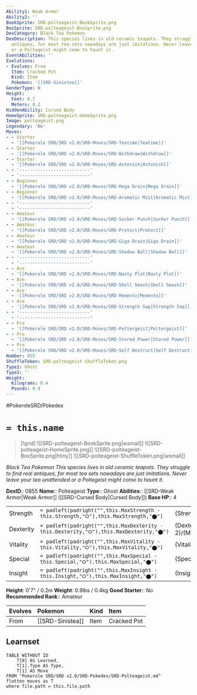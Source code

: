 ```yaml
---
Ability1: Weak Armor
Ability2: ''
BookSprite: SRD-polteageist-BookSprite.png
BoxSprite: SRD-polteageist-BoxSprite.png
DexCategory: Black Tea Pokemon
DexDescription: This species lives in old ceramic teapots. They struggle to find real
  antiques, for most tea sets nowadays are just imitations. Never leave your tea unattended
  or a Poltegeist might come to haunt it.
EventAbilities: ''
Evolutions:
- Evolves: From
  Item: Cracked Pot
  Kind: Item
  Pokemon: '[[SRD-Sinistea]]'
GenderType: N
Height:
  Feet: 0.7
  Meters: 0.2
HiddenAbility: Cursed Body
HomeSprite: SRD-polteageist-HomeSprite.png
Image: polteageist.png
Legendary: 'No'
Moves:
- - Starter
  - '[[Pokerole SRD/SRD v2.0/SRD-Moves/SRD-Teatime|Teatime]]'
- - Starter
  - '[[Pokerole SRD/SRD v2.0/SRD-Moves/SRD-Withdraw|Withdraw]]'
- - Starter
  - '[[Pokerole SRD/SRD v2.0/SRD-Moves/SRD-Astonish|Astonish]]'
- - '---------------------------'
  - '---------------------------'
- - Beginner
  - '[[Pokerole SRD/SRD v2.0/SRD-Moves/SRD-Mega Drain|Mega Drain]]'
- - Beginner
  - '[[Pokerole SRD/SRD v2.0/SRD-Moves/SRD-Aromatic Mist|Aromatic Mist]]'
- - '---------------------------'
  - '---------------------------'
- - Amateur
  - '[[Pokerole SRD/SRD v2.0/SRD-Moves/SRD-Sucker Punch|Sucker Punch]]'
- - Amateur
  - '[[Pokerole SRD/SRD v2.0/SRD-Moves/SRD-Protect|Protect]]'
- - Amateur
  - '[[Pokerole SRD/SRD v2.0/SRD-Moves/SRD-Giga Drain|Giga Drain]]'
- - Amateur
  - '[[Pokerole SRD/SRD v2.0/SRD-Moves/SRD-Shadow Ball|Shadow Ball]]'
- - '---------------------------'
  - '---------------------------'
- - Ace
  - '[[Pokerole SRD/SRD v2.0/SRD-Moves/SRD-Nasty Plot|Nasty Plot]]'
- - Ace
  - '[[Pokerole SRD/SRD v2.0/SRD-Moves/SRD-Shell Smash|Shell Smash]]'
- - Ace
  - '[[Pokerole SRD/SRD v2.0/SRD-Moves/SRD-Memento|Memento]]'
- - Ace
  - '[[Pokerole SRD/SRD v2.0/SRD-Moves/SRD-Strength Sap|Strength Sap]]'
- - '---------------------------'
  - '---------------------------'
- - Pro
  - '[[Pokerole SRD/SRD v2.0/SRD-Moves/SRD-Poltergeist|Poltergeist]]'
- - Pro
  - '[[Pokerole SRD/SRD v2.0/SRD-Moves/SRD-Stored Power|Stored Power]]'
- - Pro
  - '[[Pokerole SRD/SRD v2.0/SRD-Moves/SRD-Self Destruct|Self Destruct]]'
Number: 855
ShuffleToken: SRD-polteageist-ShuffleToken.png
Type1: Ghost
Type2: ''
Weight:
  Kilograms: 0.4
  Pounds: 0.9
---
```


#PokeroleSRD/Pokedex

# `= this.name`

> [!grid]
> ![[SRD-polteageist-BookSprite.png|wsmall]]
> ![[SRD-polteageist-HomeSprite.png]]
> ![[SRD-polteageist-BoxSprite.png|htiny]]
> ![[SRD-polteageist-ShuffleToken.png|wsmall]]


*Black Tea Pokemon*
*This species lives in old ceramic teapots. They struggle to find real antiques, for most tea sets nowadays are just imitations. Never leave your tea unattended or a Poltegeist might come to haunt it.*

**DexID**:: 0855
**Name**:: Polteageist
**Type**:: Ghost
**Abilities**:: [[SRD-Weak Armor|Weak Armor]] ([[SRD-Cursed Body|Cursed Body]])
**Base HP**:: 4

|           |                                                                                        |                                          |
| --------- | -------------------------------------------------------------------------------------- | ---------------------------------------- |
| Strength  | `= padleft(padright("",this.MaxStrength - this.Strength,"⭘"),this.MaxStrength,"⬤")`    | (Strength::2)/(MaxStrength::4)   |
| Dexterity | `= padleft(padright("",this.MaxDexterity - this.Dexterity,"⭘"),this.MaxDexterity,"⬤")` | (Dexterity:: 2)/(MaxDexterity::5) |
| Vitality  | `= padleft(padright("",this.MaxVitality - this.Vitality,"⭘"),this.MaxVitality,"⬤")`    | (Vitality::2)/(MaxVitality::4)   |
| Special   | `= padleft(padright("",this.MaxSpecial - this.Special,"⭘"),this.MaxSpecial,"⬤")`       | (Special::3)/(MaxSpecial::7)     |
| Insight   | `= padleft(padright("",this.MaxInsight - this.Insight,"⭘"),this.MaxInsight,"⬤")`       | (Insight::3)/(MaxInsight::6)     |

**Height**: 0'7" / 0.2m
**Weight**: 0.9lbs / 0.4kg
**Good Starter**:: No
**Recommended Rank**:: Amateur

| Evolves   | Pokemon          | Kind   | Item        |
|:----------|:-----------------|:-------|:------------|
| From      | [[SRD-Sinistea]] | Item   | Cracked Pot |

## Learnset

```dataview
TABLE WITHOUT ID
    T[0] AS Learned,
    T[1].Type AS Type,
    T[1] AS Move
FROM "Pokerole SRD/SRD v2.0/SRD-Pokedex/SRD-Polteageist.md"
flatten moves as T
where file.path = this.file.path
```
